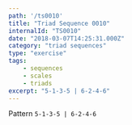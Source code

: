 ```yaml
---
path: '/ts0010'
title: "Triad Sequence 0010"
internalId: "TS0010"
date: "2018-03-07T14:25:31.000Z"
category: "triad sequences"
type: "exercise"
tags:
    - sequences
    - scales
    - triads
excerpt: "5-1-3-5 | 6-2-4-6"
---
```


Pattern `5-1-3-5 | 6-2-4-6`
